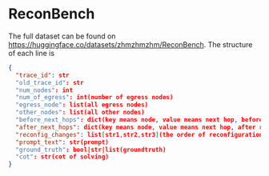 # ReconBench
The full dataset can be found on https://huggingface.co/datasets/zhmzhmzhm/ReconBench.
The structure of each line is 
```json
{
  "trace_id": str
  "old_trace_id": str
  "num_nodes": int
  "num_of_egress": int(number of egress nodes)
  "egress_node": list(all egress nodes)
  "other_nodes": list(all other nodes)
  "before_next_hops": dict(key means node, value means next hop, before reconfiguration)
  "after_next_hops": dict(key means node, value means next hop, after reconfiguration)
  "reconfig_changes": list[str1,str2,str3](the order of reconfiguration change, each item in it means node str1's next hop change for str2 to str3)
  "prompt_text": str(prompt)
  "ground_truth": bool|str|list(groundtruth)
  "cot": str(cot of solving)
}
```
